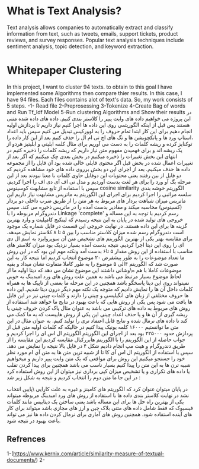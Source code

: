 # What is Text Analysis?
Text analysis allows companies to automatically extract and classify information from text, such as tweets, emails, support tickets, product reviews, and survey responses. Popular text analysis techniques include sentiment analysis, topic detection, and keyword extraction.

# Whitepaper Clustering

In this project, I want to cluster 94 texts.
to obtain to this goal I have implemented some Algorithms then compare thier results.
In this case, I have 94 files. Each files contains alot of text's data. So, my work consists of 5 steps.
-1- Read file
2-Preprosessing
3-Tokenize
4-Create Bag of words and Run Tf_Idf Model
5-Run clustering Algorithms and Show their results 
در این پروژه می خواهیم داده های وایت پیپر را کلاستر بندی کنیم. داده های داده شده متنی هستند پس قبل از اینکه الگوریتمی روی این داده ها اجرا کنیم نیاز داریم تا پردازش اولیه انجام دهیم برای این کار ابتدا تمام حروف را به لوورکیس  تبدیل می کنیم سپس باید اعداد ،استاپ ورد ها و پانکچویشن ها و تگ های اچ تی ام ال را حذف کنیم بعد از این کار داده را توکنایز کرده و ریشه کلمات را به دست می آوریم برای مثال کلمه ابلیتی و ابلیتیز هردو از یک ریشه اند و برای فهمیدن مفهوم متن نیاز داریم که ریشه کلمات را ذخیره کنیم 
در انتهای این بخش تغییرات را ذخیره میکنیم در بخش بعدی چک میکنیم که اگر بعد از تغییرات اعمال شده در بخش قبل اگر محتوی فایلی خالی شده  بود آن فایل را از مجموعه داده ها حذف میکنیم. بعد از اجرای این دو بخش برروی داده های خود مشاهده کردیم که دو فایل از بین رفتند یعنی محتویات این دوفایل حاوی کلمات با معنا نبودند 
بعد از این مرحله بگ آو ورد را برای هر لغت بدست آوردیم و مدل تی اف آی دی اف را اجرا کردیم.
سپس با استفاده از تابع مشابهت کوسینوس cosine similarity
الگوریتم خوشه بندی سلسه مراتبی را اجرا کردیم برای اجرای این الگوریتم به  ماتریس مشابهت نیاز داریم این ماتریس میزان شباهت بردار های مربوط به هر متن را از طریق ضرب داخلی دو بردار (کسینوس) محاسبه میکند و مقادیر بدست آمده را در ماتریس ذخیره می کند. 
سپس دندروگرام مربوطه را با Linkage 'complete'
رسم کردیم
با توجه به این مساله و خروجی های تولید شده در پایان به این نتیجه رسیدم که لینکیج کامپلیت و وارد بهترین گزینه ها برای این داده هستند.
در نهایت خروجی این قسمت در فایل شماره یک موجود است
دندروگرام رسم شده میزان کلاستر مناسب را بین ۵ تا ۸ کلاستر نمایش میدهد.
برای مقایسه بهتر یکی از بهترین الگوریتم های تشخیص متن آن سوپروایزد به اسم ال دی ای را روی این دیتا اجرا کردیم.
نتیجه بدست آمده بسیار نزدیک بود میزان کلاستر های مناسب با استفاده از این روش مقدار ۵ تا۶ بدست آمد ونکته مهم این بود که در این روش ما تعداد موضوعات را به طور پیشفرض ۲۰ موضوع انتخاب کردیم اما نتیجه کار به این صورت شد که الگوریتم ۴الی ۵  موضوع را به طور کاملا متفاوت نشان میداد و بقیه موضوعات کاملا با هم ه\وشانی داشتند این موضوع نشان می دهد که دیتا اولیه ما از لحاظ موضوع بسیار مرتبط می باشد  به همین علت روش های ورد امبدینگ به خوبی نمیتواند روی این دیتا پاسخگو باشد همچنین در این مرحله ما بعضی از تاپیک ها به همراه کلمات داخل آن ها را نمایش دادیم که متوجه یک نکته مهم دیگر درون دیتا شدیم. این داده ها حروف مختلفی از زبان های انگیلیسی و چینی را دارند و کلمات چینی نیز در این فایل ها یافت می شود پس یکی از روش هایی که باعث بهبود در نتایج ما خواهد شد استفاده از روش های مربوط به داده های ترکیبی می باشد به عنوان مثال پاک کردن حروف چینی یا ریشه گیری از آن ها و یا حذف اعداد چینی این یکی از روش هاییست که به ما کمک می کند تا داده های نرمال شده و نتایج قابل اعتماد تری را تولید کنیم.
به عنوان مثال در این متن ما توانستیم ۱۶۰۰۰ کلمه یونیک پیدا کنیم در حالیکه که کلمات اولیه متن قبل از پردازش حدود ۲۲۵۰۰۰ بود
بعد از اجرای این الگوریتم الگوریتم ال اس ای را اجرا کردیم و جواب حاصله از این الگوریتم را با الگوریتم هایررکیال مقایسه کردیم این مقایسه را از طریق دندروگرام و هیت مپ انجام دادیم
شکل ۴ در فایل بالا نتیجه را نمایش می دهد.
سپس با استفاده از الگوریتم ال اس آی
کا تا از شبیه ترین متن ها به متن آي ام مورد نظر خود را جستجو میکنیم این روش برای مواقعی که یک متن وایت پیپر داریم و میخواهیم شبیه ترن ها به این متن را پیدا کنیم بسیار ناسب می باشد همچنین برای پیدا کردن تقلب یا داده های تکراری و یا تشخیص میزان کپی برداری نیز میتوان از این روش استفاده کرد در این جا ما متن دوم را انتخاب کردیم و نتیجه به شکل زیر شد
:

در پایان میتوان عنوان کرد که الگوریتم های کامینز و غیره به علت کارایی \پایین انتخاب نشد 
در نهایت کلاستر بندی داده ها با استفاده از روش های ورد امبدینگ مربوطه میتواند یکی از بهترین راه حل ها برای این مساله باشد یعنی ساختن یک دیتابیس مانند کلمات فیسبوک که فقط شامل داده های متنی بلاک چین و ارز های مجازی باشد میتواند برای 
کار های آینده استفاده شود.
همچنین روش های آماری برای نرمال کردن داده ها نیز می تواند باعث بهبود در نتیجه شود.

## Refrences

1-(https://www.kernix.com/article/similarity-measure-of-textual-documents/)
2-
